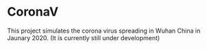# CoronaV
This project simulates the corona virus spreading in Wuhan China in Jaunary 2020. 
(It is currently still under development)
